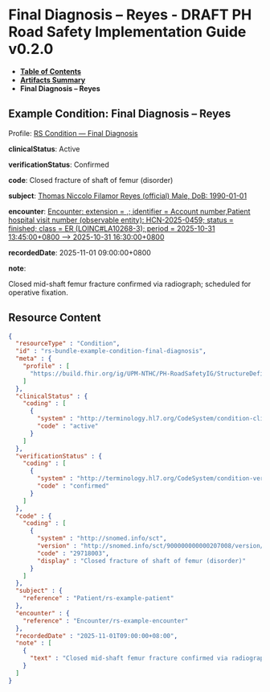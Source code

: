 # Final Diagnosis – Reyes - DRAFT PH Road Safety Implementation Guide v0.2.0

* [**Table of Contents**](toc.md)
* [**Artifacts Summary**](artifacts.md)
* **Final Diagnosis – Reyes**

## Example Condition: Final Diagnosis – Reyes

Profile: [RS Condition — Final Diagnosis](StructureDefinition-rs-condition-final-diagnosis.md)

**clinicalStatus**: Active

**verificationStatus**: Confirmed

**code**: Closed fracture of shaft of femur (disorder)

**subject**: [Thomas Niccolo Filamor Reyes (official) Male, DoB: 1990-01-01](Patient-rs-example-patient.md)

**encounter**: [Encounter: extension = ,; identifier = Account number,Patient hospital visit number (observable entity): HCN-2025-0459; status = finished; class = ER (LOINC#LA10268-3); period = 2025-10-31 13:45:00+0800 --> 2025-10-31 16:30:00+0800](Encounter-rs-example-encounter.md)

**recordedDate**: 2025-11-01 09:00:00+0800

**note**: 

> 

Closed mid-shaft femur fracture confirmed via radiograph; scheduled for operative fixation.




## Resource Content

```json
{
  "resourceType" : "Condition",
  "id" : "rs-bundle-example-condition-final-diagnosis",
  "meta" : {
    "profile" : [
      "https://build.fhir.org/ig/UPM-NTHC/PH-RoadSafetyIG/StructureDefinition/rs-condition-final-diagnosis"
    ]
  },
  "clinicalStatus" : {
    "coding" : [
      {
        "system" : "http://terminology.hl7.org/CodeSystem/condition-clinical",
        "code" : "active"
      }
    ]
  },
  "verificationStatus" : {
    "coding" : [
      {
        "system" : "http://terminology.hl7.org/CodeSystem/condition-ver-status",
        "code" : "confirmed"
      }
    ]
  },
  "code" : {
    "coding" : [
      {
        "system" : "http://snomed.info/sct",
        "version" : "http://snomed.info/sct/900000000000207008/version/20241001",
        "code" : "29718003",
        "display" : "Closed fracture of shaft of femur (disorder)"
      }
    ]
  },
  "subject" : {
    "reference" : "Patient/rs-example-patient"
  },
  "encounter" : {
    "reference" : "Encounter/rs-example-encounter"
  },
  "recordedDate" : "2025-11-01T09:00:00+08:00",
  "note" : [
    {
      "text" : "Closed mid-shaft femur fracture confirmed via radiograph; scheduled for operative fixation."
    }
  ]
}

```
